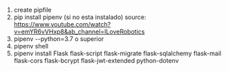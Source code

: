 1. create pipfile
2. pip install pipenv (si no esta instalado)
source: https://www.youtube.com/watch?v=emYR6vVHxp8&ab_channel=ILoveRobotics
3. pipenv --python=3.7 o superior
4. pipenv shell
5. pipenv install Flask flask-script flask-migrate flask-sqlalchemy flask-mail flask-cors flask-bcrypt flask-jwt-extended python-dotenv